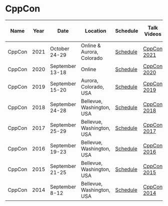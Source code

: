 # CppCon

| Name | Year | Date | Location | Schedule | Talk Videos | Lightning Talk Videos  | Slides | Video Channel |
|---|---|---|---|---|---|---|---|---|
| CppCon | 2021 | October 24-29 | Online & Aurora, Colorado | [Schedule](https://cppcon.org/program2021/) | [CppCon 2021](https://www.youtube.com/watch?v=pfIC-kle4b0&list=PLHTh1InhhwT6bY4nS4p7f5b_754myC3ze) | | | [YouTube](https://www.youtube.com/user/CppCon/) |
| CppCon | 2020 | September 13-18 | Online | [Schedule](https://cppcon.org/program2020/) | [CppCon 2020](https://www.youtube.com/user/CppCon/playlists?view=50&sort=dd&shelf_id=4) | [CppCon 2020](https://www.youtube.com/playlist?list=PLHTh1InhhwT7bZ9bfG3pIR6VVjXLrrUoP) | [Slides](https://github.com/CppCon/CppCon2020) | [YouTube](https://www.youtube.com/user/CppCon/) |
| CppCon | 2019 | September 15-20 | Aurora, Colorado, USA | [Schedule](https://cppcon.org/cppcon-2019-program/) | [CppCon 2019](https://www.youtube.com/playlist?list=PLHTh1InhhwT6KhvViwRiTR7I5s09dLCSw) | [CppCon 2019](https://www.youtube.com/user/CppCon/) | [Slides](https://github.com/CppCon/CppCon2019) | [YouTube](https://www.youtube.com/user/CppCon/) |
| CppCon | 2018 | September 24-28 | Bellevue, Washington, USA | [Schedule](https://cppcon.org/cppcon-2018-program/) | [CppCon 2018](https://www.youtube.com/watch?v=HddFGPTAmtU&list=PLHTh1InhhwT6V9RVdFRoCG_Pm5udDxG1c) | [CppCon 2018](https://www.youtube.com/watch?v=hwT8K3-NH1w&list=PLHTh1InhhwT7GoW7bjOEe2EjyOTkm6Mgd) | [Slides](https://github.com/CppCon/CppCon2018) | [YouTube](https://www.youtube.com/user/CppCon/) |
| CppCon | 2017 | September 25-29 | Bellevue, Washington, USA | [Schedule](https://cppcon.org/cppcon-2017-program/) | [CppCon 2017](https://www.youtube.com/playlist?list=PLHTh1InhhwT6bwIpRk0ZbCA0N2p1taxd6) | [CppCon 2017](https://www.youtube.com/playlist?list=PLHTh1InhhwT55y4fRRTBIelxnRSZ8G5yg) | [Slides](https://github.com/CppCon/CppCon2017) | [YouTube](https://www.youtube.com/user/CppCon/) |
| CppCon | 2016 | September 19-23 | Bellevue, Washington, USA | [Schedule](https://cppcon.org/2016program/) | [CppCon 2016](https://www.youtube.com/playlist?list=PLHTh1InhhwT7J5jl4vAhO1WvGHUUFgUQH) | [CppCon 2016](https://www.youtube.com/playlist?list=PLHTh1InhhwT6aWgfHhrvYY3s-lqk0Y9iP) | [Slides](https://github.com/CppCon/CppCon2016) | [YouTube](https://www.youtube.com/user/CppCon/) |
| CppCon | 2015 | September 21-25 | Bellevue, Washington, USA | [Schedule](https://cppcon.org/2015program/) | [CppCon 2015](https://www.youtube.com/playlist?list=PLHTh1InhhwT75gykhs7pqcR_uSiG601oh) | [CppCon 2015](https://www.youtube.com/playlist?list=PLHTh1InhhwT5CG9nJE1sKKHUhz1jOmvjM) | [Slides](https://github.com/CppCon/CppCon2015) | [YouTube](https://www.youtube.com/user/CppCon/) |
| CppCon | 2014 | September 8-12 | Bellevue, Washington, USA | [Schedule](https://cppcon.org/conference-program/) | [CppCon 2014](https://www.youtube.com/playlist?list=PLHTh1InhhwT7esTl1bRitiizeEnksGU7J) |  | [Slides](https://github.com/CppCon/CppCon2014) | [YouTube](https://www.youtube.com/user/CppCon/) |
